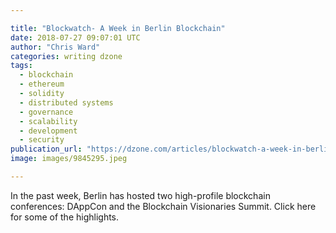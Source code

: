 ```yaml
---

title: "Blockwatch- A Week in Berlin Blockchain"
date: 2018-07-27 09:07:01 UTC
author: "Chris Ward"
categories: writing dzone
tags:
  - blockchain
  - ethereum
  - solidity
  - distributed systems
  - governance
  - scalability
  - development
  - security
publication_url: "https://dzone.com/articles/blockwatch-a-week-in-berlin-blockchain"
image: images/9845295.jpeg

---
```

In the past week, Berlin has hosted two high-profile blockchain conferences: DAppCon and the Blockchain Visionaries Summit. Click here for some of the highlights.

